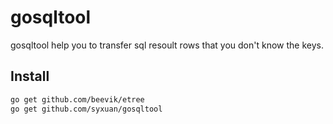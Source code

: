 # gosqltool
gosqltool help you to transfer sql resoult rows that you don't know the keys.

## Install
```bash
go get github.com/beevik/etree
go get github.com/syxuan/gosqltool
```


